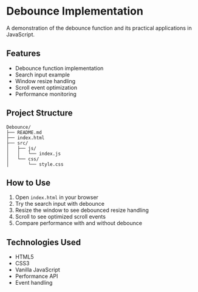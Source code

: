 # Debounce Implementation

A demonstration of the debounce function and its practical applications in JavaScript.

## Features

- Debounce function implementation
- Search input example
- Window resize handling
- Scroll event optimization
- Performance monitoring

## Project Structure

```
Debounce/
├── README.md
├── index.html
├── src/
│   ├── js/
│   │   └── index.js
│   └── css/
│       └── style.css
```

## How to Use

1. Open `index.html` in your browser
2. Try the search input with debounce
3. Resize the window to see debounced resize handling
4. Scroll to see optimized scroll events
5. Compare performance with and without debounce

## Technologies Used

- HTML5
- CSS3
- Vanilla JavaScript
- Performance API
- Event handling
